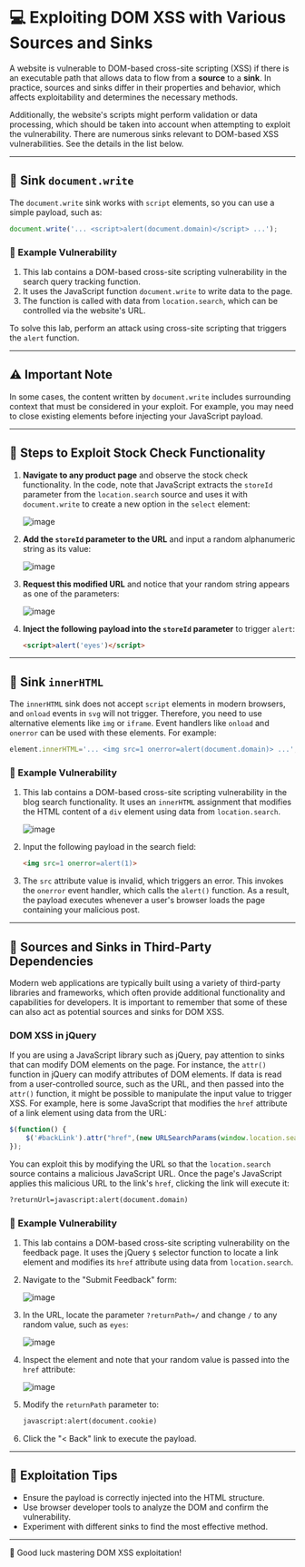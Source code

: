 # 💻 Exploiting DOM XSS with Various Sources and Sinks

A website is vulnerable to DOM-based cross-site scripting (XSS) if there is an executable path that allows data to flow from a **source** to a **sink**. In practice, sources and sinks differ in their properties and behavior, which affects exploitability and determines the necessary methods.

Additionally, the website's scripts might perform validation or data processing, which should be taken into account when attempting to exploit the vulnerability. There are numerous sinks relevant to DOM-based XSS vulnerabilities. See the details in the list below.

---

## 🎯 Sink `document.write`

The `document.write` sink works with `script` elements, so you can use a simple payload, such as:

```javascript
document.write('... <script>alert(document.domain)</script> ...');
```

### 🔧 Example Vulnerability

1. This lab contains a DOM-based cross-site scripting vulnerability in the search query tracking function.
2. It uses the JavaScript function `document.write` to write data to the page.
3. The function is called with data from `location.search`, which can be controlled via the website's URL.

To solve this lab, perform an attack using cross-site scripting that triggers the `alert` function.

---

## ⚠️ Important Note

In some cases, the content written by `document.write` includes surrounding context that must be considered in your exploit. For example, you may need to close existing elements before injecting your JavaScript payload.

---

## 🧪 Steps to Exploit Stock Check Functionality

1. **Navigate to any product page** and observe the stock check functionality. In the code, note that JavaScript extracts the `storeId` parameter from the `location.search` source and uses it with `document.write` to create a new option in the `select` element:

   ![image](https://github.com/user-attachments/assets/678c0b7f-52a7-451d-94e9-1c91bac53d97)

2. **Add the `storeId` parameter to the URL** and input a random alphanumeric string as its value:

   ![image](https://github.com/user-attachments/assets/e425dd17-87ef-46be-b89b-534869423a7e)

3. **Request this modified URL** and notice that your random string appears as one of the parameters:

   ![image](https://github.com/user-attachments/assets/4b4ed25f-f08a-4d4b-be3f-d078b07e4af2)

4. **Inject the following payload into the `storeId` parameter** to trigger `alert`:

   ```html
   <script>alert('eyes')</script>
   ```

---

## 🎯 Sink `innerHTML`

The `innerHTML` sink does not accept `script` elements in modern browsers, and `onload` events in `svg` will not trigger. Therefore, you need to use alternative elements like `img` or `iframe`. Event handlers like `onload` and `onerror` can be used with these elements. For example:

```javascript
element.innerHTML='... <img src=1 onerror=alert(document.domain)> ...';
```

### 🔧 Example Vulnerability

1. This lab contains a DOM-based cross-site scripting vulnerability in the blog search functionality. It uses an `innerHTML` assignment that modifies the HTML content of a `div` element using data from `location.search`.

   ![image](https://github.com/user-attachments/assets/8240629b-031c-4a4b-be90-71d354028f4a)

2. Input the following payload in the search field:

   ```html
   <img src=1 onerror=alert(1)>
   ```

3. The `src` attribute value is invalid, which triggers an error. This invokes the `onerror` event handler, which calls the `alert()` function. As a result, the payload executes whenever a user's browser loads the page containing your malicious post.

---

## 🎯 Sources and Sinks in Third-Party Dependencies

Modern web applications are typically built using a variety of third-party libraries and frameworks, which often provide additional functionality and capabilities for developers. It is important to remember that some of these can also act as potential sources and sinks for DOM XSS.

### DOM XSS in jQuery

If you are using a JavaScript library such as jQuery, pay attention to sinks that can modify DOM elements on the page. For instance, the `attr()` function in jQuery can modify attributes of DOM elements. If data is read from a user-controlled source, such as the URL, and then passed into the `attr()` function, it might be possible to manipulate the input value to trigger XSS. For example, here is some JavaScript that modifies the `href` attribute of a link element using data from the URL:

```javascript
$(function() {
	$('#backLink').attr("href",(new URLSearchParams(window.location.search)).get('returnUrl'));
});
```

You can exploit this by modifying the URL so that the `location.search` source contains a malicious JavaScript URL. Once the page's JavaScript applies this malicious URL to the link's `href`, clicking the link will execute it:

```html
?returnUrl=javascript:alert(document.domain)
```

### 🔧 Example Vulnerability

1. This lab contains a DOM-based cross-site scripting vulnerability on the feedback page. It uses the jQuery `$` selector function to locate a link element and modifies its `href` attribute using data from `location.search`.

2. Navigate to the "Submit Feedback" form:

   ![image](https://github.com/user-attachments/assets/f7ddb6cb-0a54-4d38-b3d7-acedc3a4eae5)

3. In the URL, locate the parameter `?returnPath=/` and change `/` to any random value, such as `eyes`:

   ![image](https://github.com/user-attachments/assets/e2517ec0-015a-48ff-9905-c9ad91648f9e)

4. Inspect the element and note that your random value is passed into the `href` attribute:

   ![image](https://github.com/user-attachments/assets/328947fc-2532-44f8-8f13-8038b43e9f41)

5. Modify the `returnPath` parameter to:

   ```html
   javascript:alert(document.cookie)
   ```

6. Click the "< Back" link to execute the payload.

---

## 🚀 Exploitation Tips

- Ensure the payload is correctly injected into the HTML structure.
- Use browser developer tools to analyze the DOM and confirm the vulnerability.
- Experiment with different sinks to find the most effective method.

---

🎉 Good luck mastering DOM XSS exploitation!
